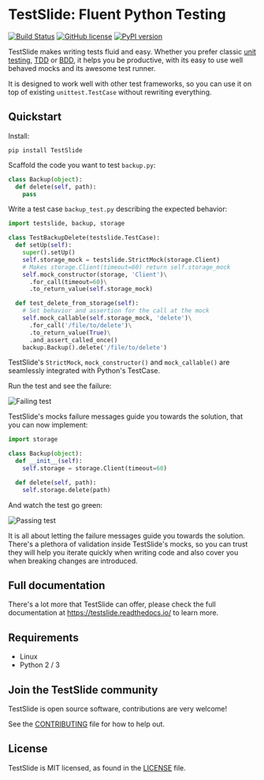 # TestSlide: Fluent Python Testing

[![Build Status](https://api.travis-ci.org/facebookincubator/TestSlide.svg?branch=master)](https://travis-ci.org/facebookincubator/TestSlide)
[![GitHub license](https://img.shields.io/badge/license-MIT-blue.svg)](LICENSE)
[![PyPI version](https://badge.fury.io/py/TestSlide.svg)](https://badge.fury.io/py/TestSlide)

TestSlide makes writing tests fluid and easy. Whether you prefer classic [unit testing](https://docs.python.org/3/library/unittest.html), [TDD](https://en.wikipedia.org/wiki/Test-driven_development) or [BDD](https://en.wikipedia.org/wiki/Behavior-driven_development), it helps you be productive, with its easy to use well behaved mocks and its awesome test runner.

It is designed to work well with other test frameworks, so you can use it on top of existing `unittest.TestCase` without rewriting everything.

## Quickstart

Install:

```
pip install TestSlide
```

Scaffold the code you want to test `backup.py`:

```python
class Backup(object):
  def delete(self, path):
    pass
```

Write a test case `backup_test.py` describing the expected behavior:

```python
import testslide, backup, storage

class TestBackupDelete(testslide.TestCase):
  def setUp(self):
    super().setUp()
    self.storage_mock = testslide.StrictMock(storage.Client)
    # Makes storage.Client(timeout=60) return self.storage_mock
    self.mock_constructor(storage, 'Client')\
      .for_call(timeout=60)\
      .to_return_value(self.storage_mock)

  def test_delete_from_storage(self):
    # Set behavior and assertion for the call at the mock
    self.mock_callable(self.storage_mock, 'delete')\
      .for_call('/file/to/delete')\
      .to_return_value(True)\
      .and_assert_called_once()
    backup.Backup().delete('/file/to/delete')
```

TestSlide's `StrictMock`, `mock_constructor()` and `mock_callable()` are seamlessly integrated with Python's TestCase.

Run the test and see the failure:

![Failing test](https://raw.githubusercontent.com/facebookincubator/TestSlide/master/docs/test_fail.png)

TestSlide's mocks failure messages guide you towards the solution, that you can now implement:

```python
import storage

class Backup(object):
  def __init__(self):
    self.storage = storage.Client(timeout=60)

  def delete(self, path):
    self.storage.delete(path)
```

And watch the test go green:

![Passing test](https://raw.githubusercontent.com/facebookincubator/TestSlide/master/docs/test_pass.png)

It is all about letting the failure messages guide you towards the solution. There's a plethora of validation inside TestSlide's mocks, so you can trust they will help you iterate quickly when writing code and also cover you when breaking changes are introduced.

## Full documentation

There's a lot more that TestSlide can offer, please check the full documentation at https://testslide.readthedocs.io/ to learn more.

## Requirements

* Linux
* Python 2 / 3

## Join the TestSlide community

TestSlide is open source software, contributions are very welcome!

See the [CONTRIBUTING](CONTRIBUTING.md) file for how to help out.

## License

TestSlide is MIT licensed, as found in the [LICENSE](LICENSE) file.